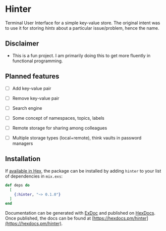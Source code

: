 # Hinter

Terminal User Interface for a simple key-value store. The original intent was to use it for storing _hints_ about a particular issue/problem, hence the name.

## Disclaimer
- This is a fun project. I am primarily doing this to get more fluently in functional programming.

## Planned features
- [ ] Add key-value pair
- [ ] Remove key-value pair
- [ ] Search engine
- [ ] Some concept of namespaces, topics, labels
- [ ] Remote storage for sharing among colleagues
- [ ] Multiple storage types (local+remote), think vaults in password managers


## Installation

If [available in Hex](https://hex.pm/docs/publish), the package can be installed
by adding `hinter` to your list of dependencies in `mix.exs`:

```elixir
def deps do
  [
    {:hinter, "~> 0.1.0"}
  ]
end
```

Documentation can be generated with [ExDoc](https://github.com/elixir-lang/ex_doc)
and published on [HexDocs](https://hexdocs.pm). Once published, the docs can
be found at [https://hexdocs.pm/hinter](https://hexdocs.pm/hinter).

